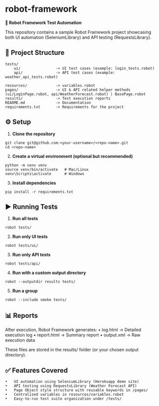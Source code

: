# robot-framework
**🚀 Robot Framework Test Automation**

This repository contains a sample Robot Framework project showcasing both UI automation (SeleniumLibrary) and API testing (RequestsLibrary).

## 📂 Project Structure
```
tests/
    ui/                -> UI test cases (example: login_tests.robot)
    api/               -> API test cases (example: weather_api_tests.robot)

resources/             -> variables.robot
pages/                 -> UI & API related helper methods (ui/LoginPage.robot, api/WeatherForecast.robot) | BasePage.robot
results/               -> Test execution reports
README.md              -> Documentation
requirements.txt       -> Requirements for the project
```

##  ⚙️ Setup
1.	**Clone the repository**
```
git clone git@github.com:<your-username>/<repo-name>.git
cd <repo-name>
```
2.  **Create a virtual environment (optional but recommended)**
```
python -m venv venv
source venv/bin/activate   # Mac/Linux
venv\Scripts\activate      # Windows
```
3. **Install dependencies**
```
pip install -r requirements.txt
```

##  ▶️ Running Tests
1.	**Run all tests**
```
robot tests/
```

2.	**Run only UI tests**
```
robot tests/ui/
```
3.	**Run only API tests**
```
robot tests/api/
```
4.	**Run with a custom output directory**
```
robot --outputdir results tests/
```
5.	**Run a group**
```
robot --include smoke tests/
```
## 📊 Reports

After execution, Robot Framework generates:
	•	log.html → Detailed execution log
	•	report.html → Summary report
	•	output.xml → Raw execution data

These files are stored in the results/ folder (or your chosen output directory).

## ✅ Features Covered
	•	UI automation using SeleniumLibrary (Herokuapp demo site)
	•	API testing using RequestsLibrary (Weather Forecast API)
	•	Page Object style structure with reusable keywords in /pages/
	•	Centralized variables in resources/variables.robot
	•	Easy-to-run test suite organization under /tests/